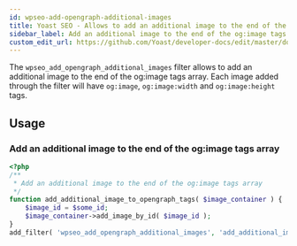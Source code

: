 ```yaml
---
id: wpseo-add-opengraph-additional-images
title: Yoast SEO - Allows to add an additional image to the end of the og:image tags array
sidebar_label: Add an additional image to the end of the og:image tags array
custom_edit_url: https://github.com/Yoast/developer-docs/edit/master/docs/customization/yoast-seo/filters/wpseo-add-opengraph-additional-images.md
---
```

The `wpseo_add_opengraph_additional_images` filter allows to add an additional image to the end of the og:image tags array. Each image added through the filter will have `og:image`, `og:image:width` and `og:image:height` tags.

## Usage

### Add an additional image to the end of the og:image tags array
```php
<?php
/**
 * Add an additional image to the end of the og:image tags array
 */
function add_additional_image_to_opengraph_tags( $image_container ) {
    $image_id = $some_id;
    $image_container->add_image_by_id( $image_id );
}
add_filter( 'wpseo_add_opengraph_additional_images', 'add_additional_image_to_opengraph_tags' );
```
